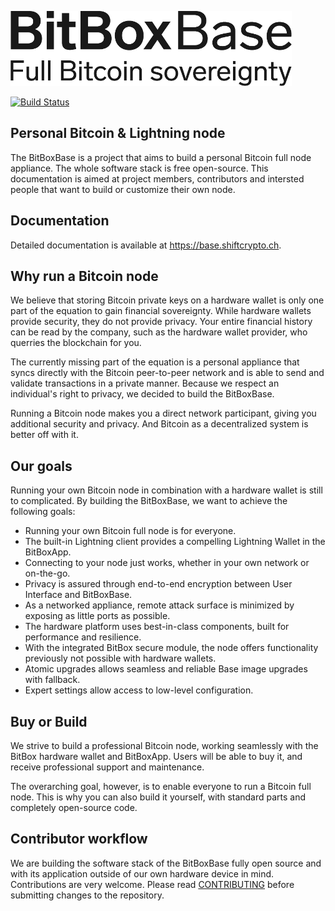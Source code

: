 ![BitBoxBase logo](bitbox-base-logo.png)

[![Build Status](https://travis-ci.org/digitalbitbox/bitbox-base.svg?branch=master)](https://travis-ci.org/digitalbitbox/bitbox-base)

## Personal Bitcoin & Lightning node

The BitBoxBase is a project that aims to build a personal Bitcoin full node appliance.
The whole software stack is free open-source.
This documentation is aimed at project members, contributors and intersted people that want to build or customize their own node.

## Documentation

Detailed documentation is available at <https://base.shiftcrypto.ch>.

## Why run a Bitcoin node

We believe that storing Bitcoin private keys on a hardware wallet is only one part of the equation to gain financial sovereignty.
While hardware wallets provide security, they do not provide privacy.
Your entire financial history can be read by the company, such as the hardware wallet provider, who querries the blockchain for you.

The currently missing part of the equation is a personal appliance that syncs directly with the Bitcoin peer-to-peer network and is able to send and validate transactions in a private manner.
Because we respect an individual's right to privacy, we decided to build the BitBoxBase.

Running a Bitcoin node makes you a direct network participant, giving you additional security and privacy.
And Bitcoin as a decentralized system is better off with it.

## Our goals

Running your own Bitcoin node in combination with a hardware wallet is still to complicated.
By building the BitBoxBase, we want to achieve the following goals:

* Running your own Bitcoin full node is for everyone.
* The built-in Lightning client provides a compelling Lightning Wallet in the BitBoxApp.
* Connecting to your node just works, whether in your own network or on-the-go.
* Privacy is assured through end-to-end encryption between User Interface and BitBoxBase.
* As a networked appliance, remote attack surface is minimized by exposing as little ports as possible.
* The hardware platform uses best-in-class components, built for performance and resilience.
* With the integrated BitBox secure module, the node offers functionality previously not possible with hardware wallets.
* Atomic upgrades allows seamless and reliable Base image upgrades with fallback.
* Expert settings allow access to low-level configuration.

## Buy or Build

We strive to build a professional Bitcoin node, working seamlessly with the BitBox hardware wallet and BitBoxApp.
Users will be able to buy it, and receive professional support and maintenance.

The overarching goal, however, is to enable everyone to run a Bitcoin full node. This is why you can also build it yourself, with standard parts and completely open-source code.

## Contributor workflow

We are building the software stack of the BitBoxBase fully open source and with its application outside of our own hardware device in mind.
Contributions are very welcome.
Please read [CONTRIBUTING](CONTRIBUTING.md) before submitting changes to the repository.
